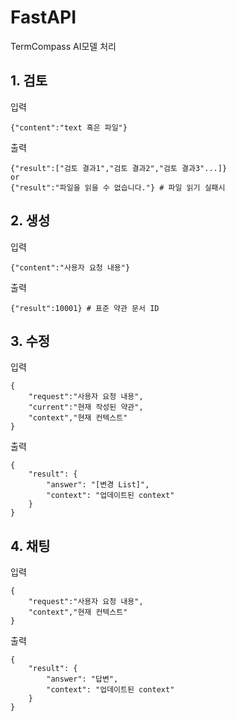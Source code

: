 # FastAPI
TermCompass AI모델 처리

## 1. 검토
입력
```
{"content":"text 혹은 파일"}
```
출력
```
{"result":["검토 결과1","검토 결과2","검토 결과3"...]}
or
{"result":"파일을 읽을 수 없습니다."} # 파일 읽기 실패시
```

## 2. 생성
입력
```
{"content":"사용자 요청 내용"}
```
출력
```
{"result":10001} # 표준 약관 문서 ID
```

## 3. 수정
입력
```
{
    "request":"사용자 요청 내용",
    "current":"현재 작성된 약관",
    "context","현재 컨텍스트"
}
```
출력
```
{
    "result": {
        "answer": "[변경 List]", 
        "context": "업데이트된 context"
    }
}
```

## 4. 채팅
입력
```
{
    "request":"사용자 요청 내용",
    "context","현재 컨텍스트"
}
```
출력
```
{
    "result": {
        "answer": "답변", 
        "context": "업데이트된 context"
    }
}
```